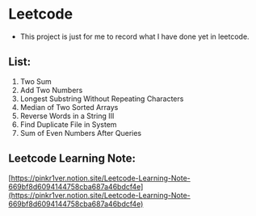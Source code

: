 # Leetcode
* This project is just for me to record what I have done yet in leetcode.

## List:
1. Two Sum
2. Add Two Numbers
3. Longest Substring Without Repeating Characters
4. Median of Two Sorted Arrays
557. Reverse Words in a String III
609. Find Duplicate File in System
985. Sum of Even Numbers After Queries

## Leetcode Learning Note:
[https://pinkr1ver.notion.site/Leetcode-Learning-Note-669bf8d6094144758cba687a46bdcf4e](https://pinkr1ver.notion.site/Leetcode-Learning-Note-669bf8d6094144758cba687a46bdcf4e)